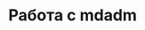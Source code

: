 # Работа с mdadm
<!-- https://www.dmosk.ru/miniinstruktions.php?mini=mdadm -->
<!-- http://xgu.ru/wiki/mdadm -->

